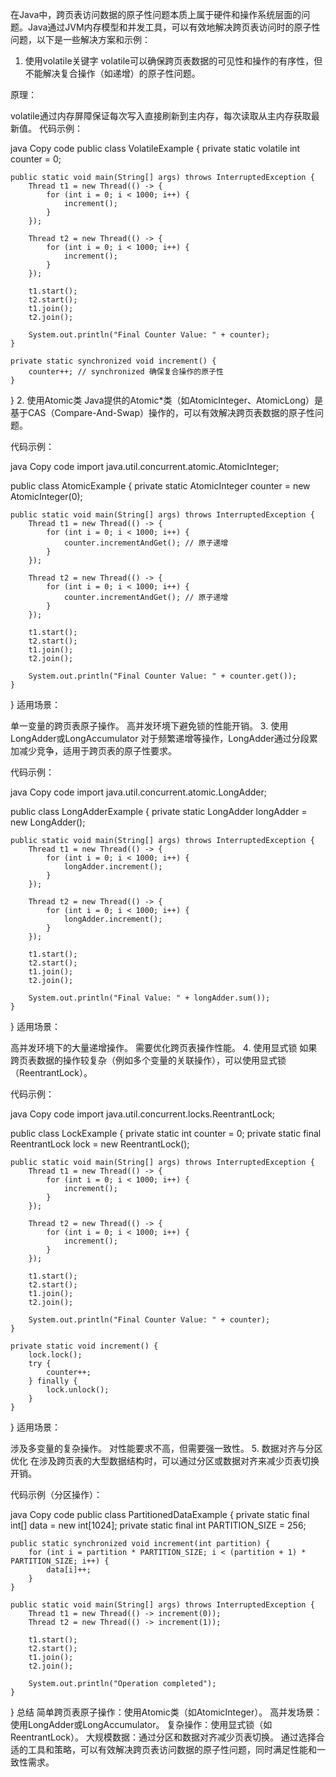 在Java中，跨页表访问数据的原子性问题本质上属于硬件和操作系统层面的问题。Java通过JVM内存模型和并发工具，可以有效地解决跨页表访问时的原子性问题，以下是一些解决方案和示例：

1. 使用volatile关键字
volatile可以确保跨页表数据的可见性和操作的有序性，但不能解决复合操作（如递增）的原子性问题。

原理：

volatile通过内存屏障保证每次写入直接刷新到主内存，每次读取从主内存获取最新值。
代码示例：

java
Copy code
public class VolatileExample {
    private static volatile int counter = 0;

    public static void main(String[] args) throws InterruptedException {
        Thread t1 = new Thread(() -> {
            for (int i = 0; i < 1000; i++) {
                increment();
            }
        });

        Thread t2 = new Thread(() -> {
            for (int i = 0; i < 1000; i++) {
                increment();
            }
        });

        t1.start();
        t2.start();
        t1.join();
        t2.join();

        System.out.println("Final Counter Value: " + counter);
    }

    private static synchronized void increment() {
        counter++; // synchronized 确保复合操作的原子性
    }
}
2. 使用Atomic类
Java提供的Atomic*类（如AtomicInteger、AtomicLong）是基于CAS（Compare-And-Swap）操作的，可以有效解决跨页表数据的原子性问题。

代码示例：

java
Copy code
import java.util.concurrent.atomic.AtomicInteger;

public class AtomicExample {
    private static AtomicInteger counter = new AtomicInteger(0);

    public static void main(String[] args) throws InterruptedException {
        Thread t1 = new Thread(() -> {
            for (int i = 0; i < 1000; i++) {
                counter.incrementAndGet(); // 原子递增
            }
        });

        Thread t2 = new Thread(() -> {
            for (int i = 0; i < 1000; i++) {
                counter.incrementAndGet(); // 原子递增
            }
        });

        t1.start();
        t2.start();
        t1.join();
        t2.join();

        System.out.println("Final Counter Value: " + counter.get());
    }
}
适用场景：

单一变量的跨页表原子操作。
高并发环境下避免锁的性能开销。
3. 使用LongAdder或LongAccumulator
对于频繁递增等操作，LongAdder通过分段累加减少竞争，适用于跨页表的原子性要求。

代码示例：

java
Copy code
import java.util.concurrent.atomic.LongAdder;

public class LongAdderExample {
    private static LongAdder longAdder = new LongAdder();

    public static void main(String[] args) throws InterruptedException {
        Thread t1 = new Thread(() -> {
            for (int i = 0; i < 1000; i++) {
                longAdder.increment();
            }
        });

        Thread t2 = new Thread(() -> {
            for (int i = 0; i < 1000; i++) {
                longAdder.increment();
            }
        });

        t1.start();
        t2.start();
        t1.join();
        t2.join();

        System.out.println("Final Value: " + longAdder.sum());
    }
}
适用场景：

高并发环境下的大量递增操作。
需要优化跨页表操作性能。
4. 使用显式锁
如果跨页表数据的操作较复杂（例如多个变量的关联操作），可以使用显式锁（ReentrantLock）。

代码示例：

java
Copy code
import java.util.concurrent.locks.ReentrantLock;

public class LockExample {
    private static int counter = 0;
    private static final ReentrantLock lock = new ReentrantLock();

    public static void main(String[] args) throws InterruptedException {
        Thread t1 = new Thread(() -> {
            for (int i = 0; i < 1000; i++) {
                increment();
            }
        });

        Thread t2 = new Thread(() -> {
            for (int i = 0; i < 1000; i++) {
                increment();
            }
        });

        t1.start();
        t2.start();
        t1.join();
        t2.join();

        System.out.println("Final Counter Value: " + counter);
    }

    private static void increment() {
        lock.lock();
        try {
            counter++;
        } finally {
            lock.unlock();
        }
    }
}
适用场景：

涉及多变量的复杂操作。
对性能要求不高，但需要强一致性。
5. 数据对齐与分区优化
在涉及跨页表的大型数据结构时，可以通过分区或数据对齐来减少页表切换开销。

代码示例（分区操作）：

java
Copy code
public class PartitionedDataExample {
    private static final int[] data = new int[1024];
    private static final int PARTITION_SIZE = 256;

    public static synchronized void increment(int partition) {
        for (int i = partition * PARTITION_SIZE; i < (partition + 1) * PARTITION_SIZE; i++) {
            data[i]++;
        }
    }

    public static void main(String[] args) throws InterruptedException {
        Thread t1 = new Thread(() -> increment(0));
        Thread t2 = new Thread(() -> increment(1));

        t1.start();
        t2.start();
        t1.join();
        t2.join();

        System.out.println("Operation completed");
    }
}
总结
简单跨页表原子操作：使用Atomic类（如AtomicInteger）。
高并发场景：使用LongAdder或LongAccumulator。
复杂操作：使用显式锁（如ReentrantLock）。
大规模数据：通过分区和数据对齐减少页表切换。
通过选择合适的工具和策略，可以有效解决跨页表访问数据的原子性问题，同时满足性能和一致性需求。







